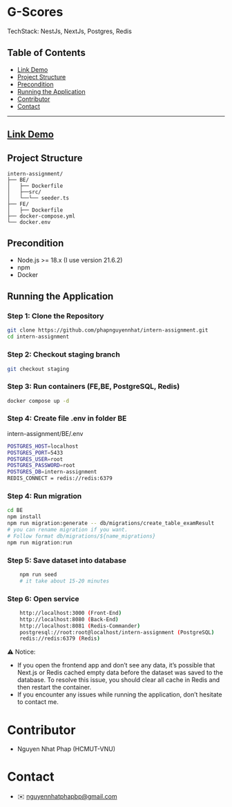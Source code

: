# G-Scores

TechStack: NestJs, NextJs, Postgres, Redis


## Table of Contents
- [Link Demo](#link-demo)
- [Project Structure](#project-structure)
- [Precondition](#precondition)
- [Running the Application](#running-the-application)
- [Contributor](#contributor)
- [Contact](#contact)
---

## [Link Demo](https://intern-assignment-cyan.vercel.app)
    

## Project Structure
    intern-assignment/
    ├── BE/
    │   ├── Dockerfile
    │   ├──src/
    │   └──└── seeder.ts
    ├── FE/
    │   ├── Dockerfile
    ├── docker-compose.yml
    └── docker.env

## Precondition

- Node.js >= 18.x (I use version 21.6.2)
- npm 
- Docker 

## Running the Application

### Step 1: Clone the Repository

```bash
git clone https://github.com/phapnguyennhat/intern-assignment.git
cd intern-assignment
```

### Step 2: Checkout staging branch
```bash
git checkout staging
```


### Step 3: Run containers (FE,BE, PostgreSQL, Redis)
```bash
docker compose up -d
```

### Step 4: Create file .env in folder BE
intern-assignment/BE/.env
```bash
POSTGRES_HOST=localhost
POSTGRES_PORT=5433
POSTGRES_USER=root
POSTGRES_PASSWORD=root
POSTGRES_DB=intern-assignment
REDIS_CONNECT = redis://redis:6379
```
### Step 4: Run migration
```bash
cd BE
npm install
npm run migration:generate -- db/migrations/create_table_examResult
# you can rename migration if you want. 
# Follow format db/migrations/${name_migrations}
npm run migration:run
```
### Step 5: Save dataset into database
```bash
    npm run seed
    # it take about 15-20 minutes
```
###  Step 6: Open service
``` bash
    http://localhost:3000 (Front-End)
    http://localhost:8080 (Back-End)
    http://localhost:8081 (Redis-Commander)
    postgresql://root:root@localhost/intern-assignment (PostgreSQL)
    redis://redis:6379 (Redis)
```

⚠️ Notice: 
- If you open the frontend app and don’t see any data, it’s possible that Next.js or Redis cached empty data before the dataset was saved to the database. To resolve this issue, you should clear all cache in Redis and then restart the container.
- If you encounter any issues while running the application, don’t hesitate to contact me.


# Contributor
- Nguyen Nhat Phap (HCMUT-VNU)

# Contact 
- ✉️ nguyennhatphapbp@gmail.com



